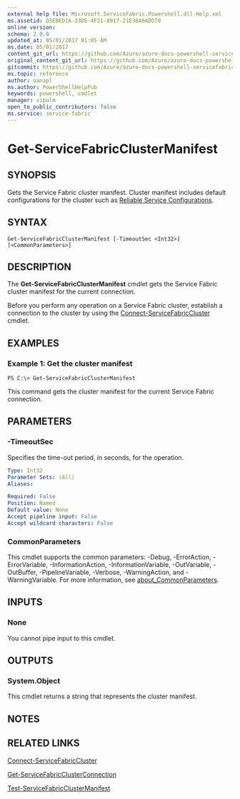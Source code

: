 ```yaml
---
external help file: Microsoft.ServiceFabric.Powershell.dll-Help.xml
ms.assetid: D3EBED16-23D5-4F21-8917-21E36A6ADD78
online version:
schema: 2.0.0
updated_at: 05/01/2017 01:05 AM
ms.date: 05/01/2017
content_git_url: https://github.com/Azure/azure-docs-powershell-servicefabric/blob/master/Service-Fabric-cmdlets/ServiceFabric/vlatest/Get-ServiceFabricClusterManifest.md
original_content_git_url: https://github.com/Azure/azure-docs-powershell-servicefabric/blob/master/Service-Fabric-cmdlets/ServiceFabric/vlatest/Get-ServiceFabricClusterManifest.md
gitcommit: https://github.com/Azure/azure-docs-powershell-servicefabric/blob/5cf54dbcd70ba1776dc569f2d0989a998e4153a4
ms.topic: reference
author: oanapl
ms.author: PowerShellHelpPub
keywords: powershell, cmdlet
manager: vipulm
open_to_public_contributors: false
ms.service: service-fabric
---
```


# Get-ServiceFabricClusterManifest

## SYNOPSIS
Gets the Service Fabric cluster manifest. 
Cluster manifest includes default configurations for the cluster such as [Reliable Service Configurations](https://docs.microsoft.com/azure/service-fabric/service-fabric-reliable-services-configuration).

## SYNTAX

```
Get-ServiceFabricClusterManifest [-TimeoutSec <Int32>] [<CommonParameters>]
```

## DESCRIPTION
The **Get-ServiceFabricClusterManifest** cmdlet gets the Service Fabric cluster manifest for the current connection.

Before you perform any operation on a Service Fabric cluster, establish a connection to the cluster by using the [Connect-ServiceFabricCluster](./Connect-ServiceFabricCluster.md) cmdlet.

## EXAMPLES

### Example 1: Get the cluster manifest
```
PS C:\> Get-ServiceFabricClusterManifest
```

This command gets the cluster manifest for the current Service Fabric connection.

## PARAMETERS

### -TimeoutSec
Specifies the time-out period, in seconds, for the operation.

```yaml
Type: Int32
Parameter Sets: (All)
Aliases:

Required: False
Position: Named
Default value: None
Accept pipeline input: False
Accept wildcard characters: False
```

### CommonParameters
This cmdlet supports the common parameters: -Debug, -ErrorAction, -ErrorVariable, -InformationAction, -InformationVariable, -OutVariable, -OutBuffer, -PipelineVariable, -Verbose, -WarningAction, and -WarningVariable. For more information, see [about_CommonParameters](http://go.microsoft.com/fwlink/?LinkID=113216).

## INPUTS

### None
You cannot pipe input to this cmdlet.

## OUTPUTS

### System.Object
This cmdlet returns a string that represents the cluster manifest.

## NOTES

## RELATED LINKS

[Connect-ServiceFabricCluster](./Connect-ServiceFabricCluster.md)

[Get-ServiceFabricClusterConnection](./Get-ServiceFabricClusterConnection.md)

[Test-ServiceFabricClusterManifest](./Test-ServiceFabricClusterManifest.md)
